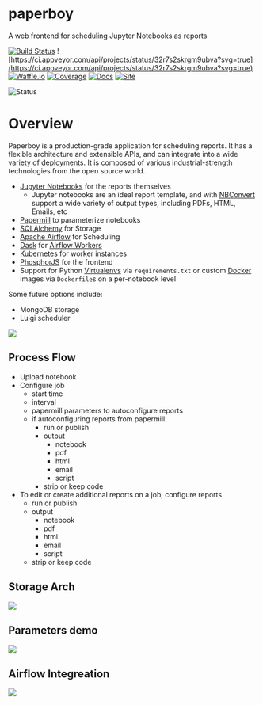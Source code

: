 # paperboy
A web frontend for scheduling Jupyter Notebooks as reports

[![Build Status](https://travis-ci.org/timkpaine/paperboy.svg?branch=master)](https://travis-ci.org/timkpaine/paperboy)
![https://ci.appveyor.com/api/projects/status/32r7s2skrgm9ubva?svg=true](https://ci.appveyor.com/api/projects/status/32r7s2skrgm9ubva?svg=true)
[![Waffle.io](https://badge.waffle.io/timkpaine/paperboy.png?label=ready&title=Ready)](https://waffle.io/timkpaine/paperboy?utm_source=badge)
[![Coverage](https://codecov.io/gh/timkpaine/paperboy/branch/master/graph/badge.svg)](https://codecov.io/gh/timkpaine/paperboy)
[![Docs](https://img.shields.io/readthedocs/paperboy.svg)](https://paperboy.readthedocs.io)
[![Site](https://img.shields.io/badge/Site--grey.svg?colorB=FFFFFF)](https://paperboy-jp.herokuapp.com/)



![Status](https://img.shields.io/badge/Status-BETA-yellow.svg?&longCache=true&style=for-the-badge)


# Overview
Paperboy is a production-grade application for scheduling reports. It has a flexible architecture and extensible APIs, and can integrate into a wide variety of deployments. It is composed of various industrial-strength technologies from the open source world.

- [Jupyter Notebooks](https://jupyter.org/documentation) for the reports themselves
    - Jupyter notebooks are an ideal report template, and with [NBConvert](https://github.com/jupyter/nbconvert) support a wide variety of output types, including PDFs, HTML, Emails, etc
- [Papermill](https://github.com/nteract/papermill) to parameterize notebooks
- [SQLAlchemy](https://www.sqlalchemy.org) for Storage
- [Apache Airflow](https://airflow.apache.org) for Scheduling
- [Dask](https://dask.org) for [Airflow Workers](https://airflow.readthedocs.io/en/stable/howto/executor/use-dask.html)
- [Kubernetes](https://kubernetes.io) for worker instances
- [PhosphorJS](https://phosphorjs.github.io) for the frontend
- Support for Python [Virtualenvs](https://virtualenv.pypa.io/en/stable/) via `requirements.txt` or custom [Docker](https://www.docker.com) images via `Dockerfile`s on a per-notebook level


Some future options include:

- MongoDB storage
- Luigi scheduler

![](https://raw.githubusercontent.com/timkpaine/paperboy/master/docs/ss.png)


## Process Flow
- Upload notebook
- Configure job
    - start time
    - interval 
    - papermill parameters to autoconfigure reports
    - if autoconfiguring reports from papermill:
        - run or publish
        - output
            - notebook
            - pdf
            - html
            - email
            - script
        - strip or keep code
- To edit or create additional reports on a job, configure reports
    - run or publish
    - output
        - notebook
        - pdf
        - html
        - email
        - script
    - strip or keep code

## Storage Arch
![](https://raw.githubusercontent.com/timkpaine/paperboy/master/docs/arch.png)

## Parameters demo
![](https://raw.githubusercontent.com/timkpaine/paperboy/master/docs/demo.gif)

## Airflow Integreation
![](https://raw.githubusercontent.com/timkpaine/paperboy/master/docs/airflow.png)
